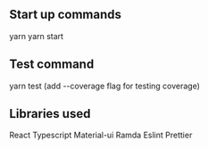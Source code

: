 ## Start up commands

yarn
yarn start

## Test command

yarn test (add --coverage flag for testing coverage)

## Libraries used

React
Typescript
Material-ui
Ramda
Eslint
Prettier

